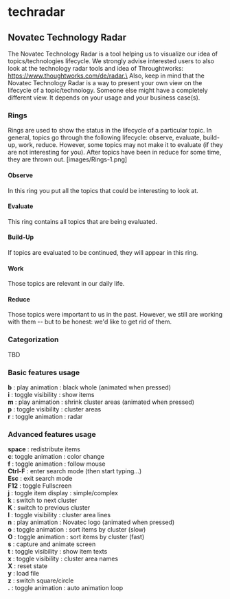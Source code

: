 # techradar
## Novatec Technology Radar
The Novatec Technology Radar is a tool helping us to visualize our idea of topics/technologies
lifecycle. We strongly advise interested users to also look at the technology radar
tools and idea of Throughtworks: https://www.thoughtworks.com/de/radar.\
Also, keep in mind that the Novatec Technology Radar is a way to present your own view
on the lifecycle of a topic/technology. Someone else might have a completely different
view. It depends on your usage and your business case(s).
### Rings
Rings are used to show the status in the lifecycle of a particular topic. In general,
topics go through the following lifecycle: observe, evaluate, build-up, work, reduce.
However, some topics may not make it to evaluate (if they are not interesting for you).
After topics have been in reduce for some time, they are thrown out.
[images/Rings-1.png]
#### Observe
In this ring you put all the topics that could be interesting to look at.

#### Evaluate
This ring contains all topics that are being evaluated.

#### Build-Up
If topics are evaluated to be continued, they will appear in this ring.

#### Work
Those topics are relevant in our daily life.

#### Reduce
Those topics were important to us in the past. However, we still are working
with them -- but to be honest: we'd like to get rid of them.

### Categorization
TBD

### Basic features usage
__b__ : play animation : black whole (animated when pressed)\
__i__ : toggle visibility : show items\
__m__ : play animation : shrink cluster areas (animated when pressed)\
__p__ : toggle visibility : cluster areas\
__r__ : toggle animation : radar

### Advanced features usage
__space__ : redistribute items\
__c__: toggle animation : color change\
__f__ : toggle animation : follow mouse\
__Ctrl-F__ : enter search mode (then start typing...)\
__Esc__ : exit search mode\
__F12__ : toggle Fullscreen\
__j__ : toggle item display : simple/complex\
__k__ : switch to next cluster\
__K__ : switch to previous cluster\
__l__ : toggle visibility : cluster area lines\
__n__ : play animation : Novatec logo (animated when pressed)\
__o__ : toggle animation : sort items by cluster (slow)\
__O__ : toggle animation : sort items by cluster (fast)\
__s__ : capture and animate screen\
__t__ : toggle visibility : show item texts\
__x__ : toggle visibility : cluster area names\
__X__ : reset state\
__y__ : load file\
__z__ : switch square/circle\
__.__ : toggle animation : auto animation loop
